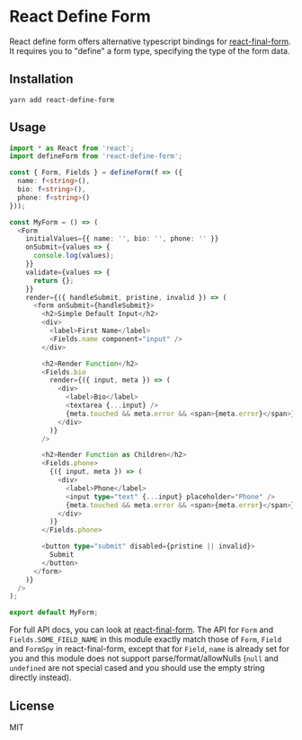 # React Define Form

React define form offers alternative typescript bindings for [react-final-form](https://github.com/final-form/react-final-form). It requires you to "define" a form type, specifying the type of the form data.

## Installation

```
yarn add react-define-form
```

## Usage

```typescript
import * as React from 'react';
import defineForm from 'react-define-form';

const { Form, Fields } = defineForm(f => ({
  name: f<string>(),
  bio: f<string>(),
  phone: f<string>()
}));

const MyForm = () => (
  <Form
    initialValues={{ name: '', bio: '', phone: '' }}
    onSubmit={values => {
      console.log(values);
    }}
    validate={values => {
      return {};
    }}
    render={({ handleSubmit, pristine, invalid }) => (
      <form onSubmit={handleSubmit}>
        <h2>Simple Default Input</h2>
        <div>
          <label>First Name</label>
          <Fields.name component="input" />
        </div>

        <h2>Render Function</h2>
        <Fields.bio
          render={({ input, meta }) => (
            <div>
              <label>Bio</label>
              <textarea {...input} />
              {meta.touched && meta.error && <span>{meta.error}</span>}
            </div>
          )}
        />

        <h2>Render Function as Children</h2>
        <Fields.phone>
          {({ input, meta }) => (
            <div>
              <label>Phone</label>
              <input type="text" {...input} placeholder="Phone" />
              {meta.touched && meta.error && <span>{meta.error}</span>}
            </div>
          )}
        </Fields.phone>

        <button type="submit" disabled={pristine || invalid}>
          Submit
        </button>
      </form>
    )}
  />
);

export default MyForm;
```

For full API docs, you can look at [react-final-form](https://github.com/final-form/react-final-form). The API for `Form` and `Fields.SOME_FIELD_NAME` in this module exactly match those of `Form`, `Field` and `FormSpy` in react-final-form, except that for `Field`, `name` is already set for you and this module does not support parse/format/allowNulls (`null` and `undefined` are not special cased and you should use the empty string directly instead).

## License

MIT
